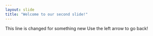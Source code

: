 ```yaml
---
layout: slide
title: "Welcome to our second slide!"
---
```

This line is changed for something new
Use the left arrow to go back!